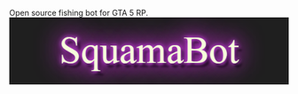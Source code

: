 Open source fishing bot for GTA 5 RP.
![Squama](https://github.com/Nechalate/SquamaBot/blob/master/images/squama.png)
